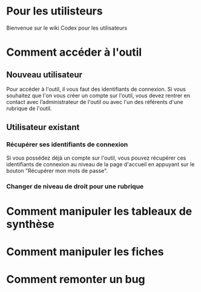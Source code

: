 # Pour les utilisteurs

Bienvenue sur le wiki Codex pour les utilisateurs

# Comment accéder à l'outil
## Nouveau utilisateur

Pour accéder à l'outil, il vous faut des identifiants de connexion.
Si vous souhaitez que l'on vous créer un compte sur l'outil, vous devez rentrer en contact avec l’administrateur de l'outil ou avec l'un des référents d'une rubrique de l'outil.

## Utilisateur existant
### Récupérer ses identifiants de connexion
Si vous possédez déjà un compte sur l'outil, vous pouvez récupérer ces identifiants de connexion au niveau de la page d'accueil en appuyant sur le bouton "Récupérer mon mots de passe".

### Changer de niveau de droit pour une rubrique


# Comment manipuler les tableaux de synthèse

# Comment manipuler les fiches

# Comment remonter un bug